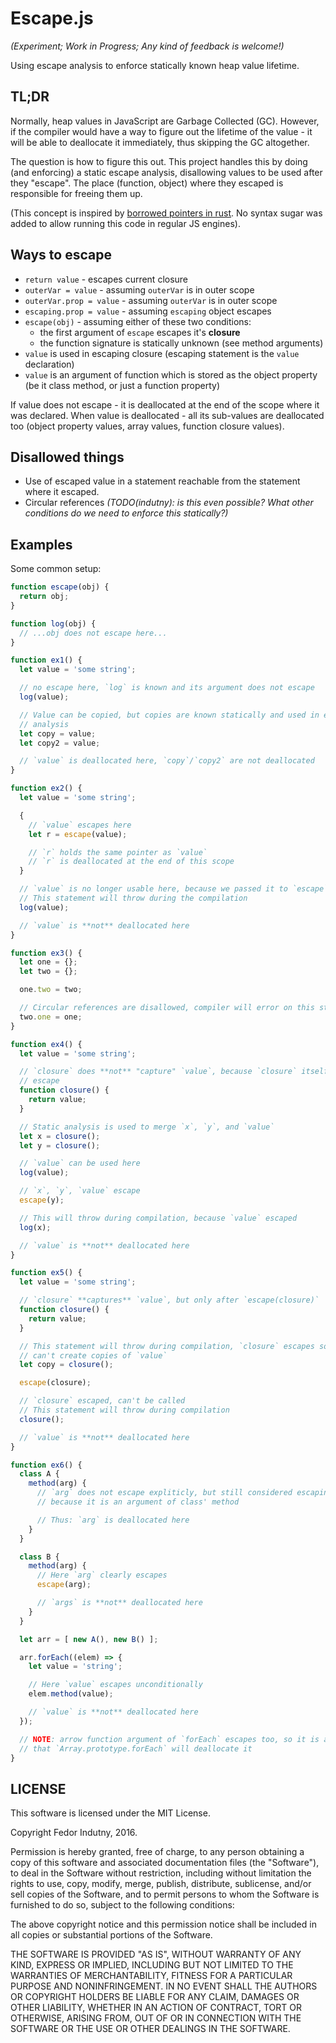 # Escape.js

_(Experiment; Work in Progress; Any kind of feedback is welcome!)_

Using escape analysis to enforce statically known heap value lifetime.

## TL;DR

Normally, heap values in JavaScript are Garbage Collected (GC). However, if
the compiler would have a way to figure out the lifetime of the value - it will
be able to deallocate it immediately, thus skipping the GC altogether.

The question is how to figure this out. This project handles this by doing
(and enforcing) a static escape analysis, disallowing values to be used after
they "escape". The place (function, object) where they escaped is responsible
for freeing them up.

(This concept is inspired by [borrowed pointers in rust][0]. No syntax sugar
was added to allow running this code in regular JS engines).

## Ways to escape


* `return value` - escapes current closure
* `outerVar = value` - assuming `outerVar` is in outer scope
* `outerVar.prop = value` - assuming `outerVar` is in outer scope
* `escaping.prop = value` - assuming `escaping` object escapes
* `escape(obj)` - assuming either of these two conditions:
  * the first argument of `escape` escapes it's  __closure__
  * the function signature is statically unknown (see method arguments)
* `value` is used in escaping closure (escaping statement is the `value`
  declaration)
* `value` is an argument of function which is stored as the object property
  (be it class method, or just a function property)

If value does not escape - it is deallocated at the end of the scope where it
was declared. When value is deallocated - all its sub-values are deallocated too
(object property values, array values, function closure values).

## Disallowed things

* Use of escaped value in a statement reachable from the statement where it
  escaped.
* Circular references _(TODO(indutny): is this even possible? What other
  conditions do we need to enforce this statically?)_

## Examples

Some common setup:
```js
function escape(obj) {
  return obj;
}

function log(obj) {
  // ...obj does not escape here...
}
```

```js
function ex1() {
  let value = 'some string';

  // no escape here, `log` is known and its argument does not escape
  log(value);

  // Value can be copied, but copies are known statically and used in escape
  // analysis
  let copy = value;
  let copy2 = value;

  // `value` is deallocated here, `copy`/`copy2` are not deallocated
}
```

```js
function ex2() {
  let value = 'some string';

  {
    // `value` escapes here
    let r = escape(value);

    // `r` holds the same pointer as `value`
    // `r` is deallocated at the end of this scope
  }

  // `value` is no longer usable here, because we passed it to `escape`
  // This statement will throw during the compilation
  log(value);

  // `value` is **not** deallocated here
}
```

```js
function ex3() {
  let one = {};
  let two = {};

  one.two = two;

  // Circular references are disallowed, compiler will error on this statement
  two.one = one;
}
```

```js
function ex4() {
  let value = 'some string';

  // `closure` does **not** "capture" `value`, because `closure` itself does not
  // escape
  function closure() {
    return value;
  }

  // Static analysis is used to merge `x`, `y`, and `value`
  let x = closure();
  let y = closure();

  // `value` can be used here
  log(value);

  // `x`, `y`, `value` escape
  escape(y);

  // This will throw during compilation, because `value` escaped
  log(x);

  // `value` is **not** deallocated here
}
```

```js
function ex5() {
  let value = 'some string';

  // `closure` **captures** `value`, but only after `escape(closure)`
  function closure() {
    return value;
  }

  // This statement will throw during compilation, `closure` escapes so we
  // can't create copies of `value`
  let copy = closure();

  escape(closure);

  // `closure` escaped, can't be called
  // This statement will throw during compilation
  closure();

  // `value` is **not** deallocated here
}
```

```js
function ex6() {
  class A {
    method(arg) {
      // `arg` does not escape expliticly, but still considered escaping
      // because it is an argument of class' method

      // Thus: `arg` is deallocated here
    }
  }

  class B {
    method(arg) {
      // Here `arg` clearly escapes
      escape(arg);

      // `args` is **not** deallocated here
    }
  }

  let arr = [ new A(), new B() ];

  arr.forEach((elem) => {
    let value = 'string';

    // Here `value` escapes unconditionally
    elem.method(value);

    // `value` is **not** deallocated here
  });

  // NOTE: arrow function argument of `forEach` escapes too, so it is assumed
  // that `Array.prototype.forEach` will deallocate it
}
```

## LICENSE

This software is licensed under the MIT License.

Copyright Fedor Indutny, 2016.

Permission is hereby granted, free of charge, to any person obtaining a
copy of this software and associated documentation files (the
"Software"), to deal in the Software without restriction, including
without limitation the rights to use, copy, modify, merge, publish,
distribute, sublicense, and/or sell copies of the Software, and to permit
persons to whom the Software is furnished to do so, subject to the
following conditions:

The above copyright notice and this permission notice shall be included
in all copies or substantial portions of the Software.

THE SOFTWARE IS PROVIDED "AS IS", WITHOUT WARRANTY OF ANY KIND, EXPRESS
OR IMPLIED, INCLUDING BUT NOT LIMITED TO THE WARRANTIES OF
MERCHANTABILITY, FITNESS FOR A PARTICULAR PURPOSE AND NONINFRINGEMENT. IN
NO EVENT SHALL THE AUTHORS OR COPYRIGHT HOLDERS BE LIABLE FOR ANY CLAIM,
DAMAGES OR OTHER LIABILITY, WHETHER IN AN ACTION OF CONTRACT, TORT OR
OTHERWISE, ARISING FROM, OUT OF OR IN CONNECTION WITH THE SOFTWARE OR THE
USE OR OTHER DEALINGS IN THE SOFTWARE.

[0]: http://doc.rust-lang.org/book/references-and-borrowing.html#borrowing
